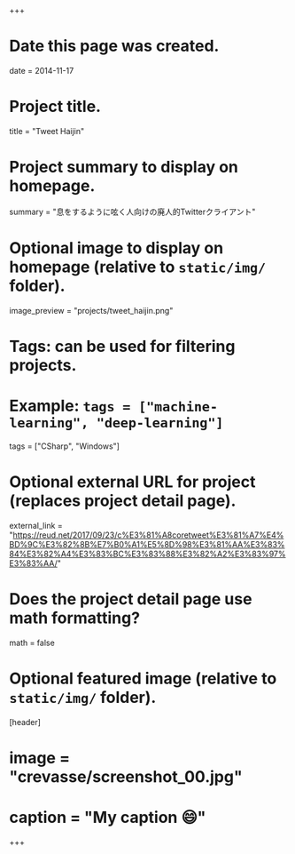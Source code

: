 +++
# Date this page was created.
date = 2014-11-17

# Project title.
title = "Tweet Haijin"

# Project summary to display on homepage.
summary = "息をするように呟く人向けの廃人的Twitterクライアント"

# Optional image to display on homepage (relative to `static/img/` folder).
image_preview = "projects/tweet_haijin.png"

# Tags: can be used for filtering projects.
# Example: `tags = ["machine-learning", "deep-learning"]`
tags = ["CSharp", "Windows"]

# Optional external URL for project (replaces project detail page).
external_link = "https://reud.net/2017/09/23/c%E3%81%A8coretweet%E3%81%A7%E4%BD%9C%E3%82%8B%E7%B0%A1%E5%8D%98%E3%81%AA%E3%83%84%E3%82%A4%E3%83%BC%E3%83%88%E3%82%A2%E3%83%97%E3%83%AA/"

# Does the project detail page use math formatting?
math = false

# Optional featured image (relative to `static/img/` folder).
[header]
# image = "crevasse/screenshot_00.jpg"
# caption = "My caption :smile:"

+++
